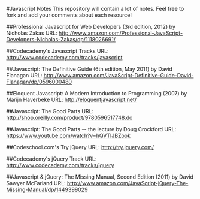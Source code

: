 #Javascript Notes
This repository will contain a lot of notes. Feel free to fork and add your comments about each resource!


##Professional Javascript for Web Developers (3rd edition, 2012) by Nicholas Zakas
URL: http://www.amazon.com/Professional-JavaScript-Developers-Nicholas-Zakas/dp/1118026691/

##Codecademy's Javascript Tracks
URL: http://www.codecademy.com/tracks/javascript

##Javascript: The Definitive Guide (6th edition, May 2011) by David Flanagan
URL: http://www.amazon.com/JavaScript-Definitive-Guide-David-Flanagan/dp/0596000480

##Eloquent Javascript: A Modern Introduction to Programming (2007) by Marijn Haverbeke
URL: http://eloquentjavascript.net/

##Javascript: The Good Parts
URL: http://shop.oreilly.com/product/9780596517748.do

##Javascript: The Good Parts -- the lecture by Doug Crockford
URL: https://www.youtube.com/watch?v=hQVTIJBZook

##Codeschool.com's Try jQuery
URL: http://try.jquery.com/

##Codecademy's jQuery Track
URL: http://www.codecademy.com/tracks/jquery

##Javascript & jQuery: The Missing Manual, Second Edition (2011) by David Sawyer McFarland
URL: http://www.amazon.com/JavaScript-jQuery-The-Missing-Manual/dp/1449399029